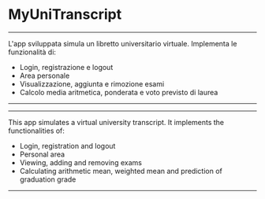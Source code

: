 # MyUniTranscript
-------
L'app sviluppata simula un libretto universitario virtuale. 
Implementa le funzionalità di:

- Login, registrazione e logout
- Area personale
- Visualizzazione, aggiunta e rimozione esami
- Calcolo media aritmetica, ponderata e voto previsto di laurea
----
-------
This app simulates a virtual university transcript. 
It implements the functionalities of:

- Login, registration and logout
- Personal area
- Viewing, adding and removing exams
- Calculating arithmetic mean, weighted mean and prediction of graduation grade
----
